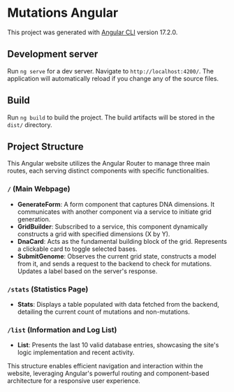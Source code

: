 # Mutations Angular

This project was generated with [Angular CLI](https://github.com/angular/angular-cli) version 17.2.0.

## Development server

Run `ng serve` for a dev server. Navigate to `http://localhost:4200/`. The application will automatically reload if you change any of the source files.

## Build

Run `ng build` to build the project. The build artifacts will be stored in the `dist/` directory.

## Project Structure

This Angular website utilizes the Angular Router to manage three main routes, each serving distinct components with specific functionalities.

### `/` (Main Webpage)

- **GenerateForm**: A form component that captures DNA dimensions. It communicates with another component via a service to initiate grid generation.
- **GridBuilder**: Subscribed to a service, this component dynamically constructs a grid with specified dimensions (X by Y).
- **DnaCard**: Acts as the fundamental building block of the grid. Represents a clickable card to toggle selected bases.
- **SubmitGenome**: Observes the current grid state, constructs a model from it, and sends a request to the backend to check for mutations. Updates a label based on the server's response.

### `/stats` (Statistics Page)

- **Stats**: Displays a table populated with data fetched from the backend, detailing the current count of mutations and non-mutations.

### `/list` (Information and Log List)

- **List**: Presents the last 10 valid database entries, showcasing the site's logic implementation and recent activity.

This structure enables efficient navigation and interaction within the website, leveraging Angular's powerful routing and component-based architecture for a responsive user experience.
